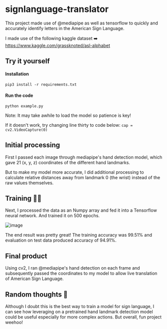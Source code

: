 # signlanguage-translator

This project made use of @mediapipe as well as tensorflow to quickly and accurately identify letters in the American Sign Language.

I made use of the following kaggle dataset
➡️ https://www.kaggle.com/grassknoted/asl-alphabet

## Try it yourself

#### Installation
```pip3 install -r requirements.txt```

#### Run the code
```python example.py```

Note: It may take awhile to load the model so patience is key!

If it doesn't work, try changing line thirty to code below:
```cap = cv2.VideoCapture(0)```

## Initial processing
First I passed each image through mediapipe's hand detection model, which gave 21 (x, y, z) coordinates of the different hand landmarks. 

But to make my model more accurate, I did additional processing to calculate relative distances away from landmark 0 (the wrist) instead of the raw values themselves.

## Training 🏃‍♀️
Next, I processed the data as an Numpy array and fed it into a Tensorflow neural network. And trained it on 500 epochs.

![image](https://user-images.githubusercontent.com/59089164/147747344-d59c7adf-3465-4566-9b52-e6bd32d4bfaa.png)

The end result was pretty great! The training accuracy was 99.51% and evaluation on test data produced accuracy of 94.91%.

## Final product
Using cv2, I ran @mediapipe's hand detection on each frame and subsequently passed the coordinates to my model to allow live translation of American Sign Language. 

## Random thoughts 🧠
Although I doubt this is the best way to train a model for sign language, I can see how leveraging on a pretrained hand landmark detection model could be useful especially for more complex actions. But overall, fun project weehoo!

